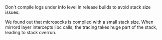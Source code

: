 Don't compile logs under info level in release builds to avoid stack size issues.

We found out that microsocks is compiled with a small stack size. When mirrord layer intercepts
libc calls, the tracing takes huge part of the stack, leading to stack overrun.